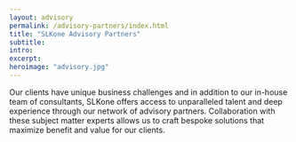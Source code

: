 ```yaml
---
layout: advisory
permalink: /advisory-partners/index.html
title: "SLKone Advisory Partners"
subtitle:
intro: 
excerpt: 
heroimage: "advisory.jpg"
---
```

Our clients have unique business challenges and in addition to our in-house team of consultants, SLKone offers access to unparalleled talent and deep experience through our network of advisory partners. Collaboration with these subject matter experts allows us to craft bespoke solutions that maximize benefit and value for our clients. 